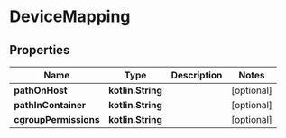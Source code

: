 # DeviceMapping

## Properties

| Name                  | Type              | Description | Notes      |
|-----------------------|-------------------|-------------|------------|
| **pathOnHost**        | **kotlin.String** |             | [optional] |
| **pathInContainer**   | **kotlin.String** |             | [optional] |
| **cgroupPermissions** | **kotlin.String** |             | [optional] |



